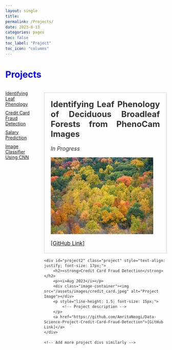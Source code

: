 ```yaml
---
layout: single
title: 
permalink: /Projects/
date: 2023-8-13
categories: pages
toc: false
toc_label: "Project"
toc_icon: "columns"
---
```

<style>
    body {
        color: #333; /* Default text color */
    }
    
    .project-container {
        display: flex;
        flex-wrap: wrap;
        justify-content: space-between;
    }
    
    .project {
        width: 100%; /* Full width */
        box-sizing: border-box;
        padding: 20px;
        border: 1px solid #ccc;
        margin-top: 20px; /* Add space between projects */
    }

    .project h2 {
        margin-top: 0;
    }

    .project img {
        max-width: 100%;
        height: auto;
    }

    /* Style for legend on the left */
    .legend {
        float: left;
        width: 20%; /* Adjust the width as needed */
        padding-right: 20px; /* Add space between legend and projects */
    }

    .legend ul {
        list-style: none;
        padding: 0;
    }

    .legend li {
        margin: 10px 0;
        font-size: 14px; /* Adjust the font size for the legend */
    }

    /* Style for the title */
    h1 {
        color: blue; /* Change the title text color to blue */
    }
</style>

<!-- Title of the page in blue -->
<h1>Projects</h1>

<!-- Legend on the left -->
<div class="legend">
    <ul>
        <li><a href="#project1">Identifying Leaf Phenology</a></li>
        <li><a href="#project2">Credit Card Fraud Detection</a></li>
        <li><a href="#project3">Salary Prediction</a></li>
        <li><a href="#project4">Image Classifier Using CNN</a></li>
    </ul>
</div>

<div class="project-container">
    <div id="project1" class="project" style="text-align: justify; font-size: 17px;">     
        <h2><strong>Identifying Leaf Phenology of Deciduous Broadleaf Forests from PhenoCam Images</strong></h2>
        <p><i>In Progress</i></p>
        <div class="image-container"><img src="/assets/images/decidousForest.jpg" alt="Project Image"></div>
        <p style="line-height: 1.5; font-size: 15px;">
            <!-- Project description -->
        </p>
        <a href="https://github.com/AmritaNeogi/PhenoCam-Image-Analysis-Using-CNN">[GitHub Link]</a>
    </div>
    
    <div id="project2" class="project" style="text-align: justify; font-size: 17px;">     
        <h2><strong>Credit Card Fraud Detection</strong></h2>
        <p><i>Aug 2023</i></p>
        <div class="image-container"><img src="/assets/images/credit_card.jpeg" alt="Project Image"></div>
        <p style="line-height: 1.5; font-size: 15px;">
            <!-- Project description -->
        </p>
        <a href="https://github.com/AmritaNeogi/Data-Science-Project-Credit-Card-Fraud-Detection">[GitHub Link]</a>
    </div>

    <!-- Add more project divs similarly -->
</div>
